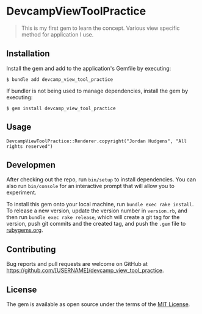 # DevcampViewToolPractice

> This is my first gem to learn the concept.
> Various view specific method for application I use.


## Installation

Install the gem and add to the application's Gemfile by executing:

    $ bundle add devcamp_view_tool_practice

If bundler is not being used to manage dependencies, install the gem by executing:

    $ gem install devcamp_view_tool_practice

## Usage
```
DevcampViewToolPractice::Renderer.copyright("Jordan Hudgens", "All rights reserved")  
```

## Developmen

After checking out the repo, run `bin/setup` to install dependencies. You can also run `bin/console` for an interactive prompt that will allow you to experiment.

To install this gem onto your local machine, run `bundle exec rake install`. To release a new version, update the version number in `version.rb`, and then run `bundle exec rake release`, which will create a git tag for the version, push git commits and the created tag, and push the `.gem` file to [rubygems.org](https://rubygems.org).

## Contributing

Bug reports and pull requests are welcome on GitHub at https://github.com/[USERNAME]/devcamp_view_tool_practice.

## License

The gem is available as open source under the terms of the [MIT License](https://opensource.org/licenses/MIT).
